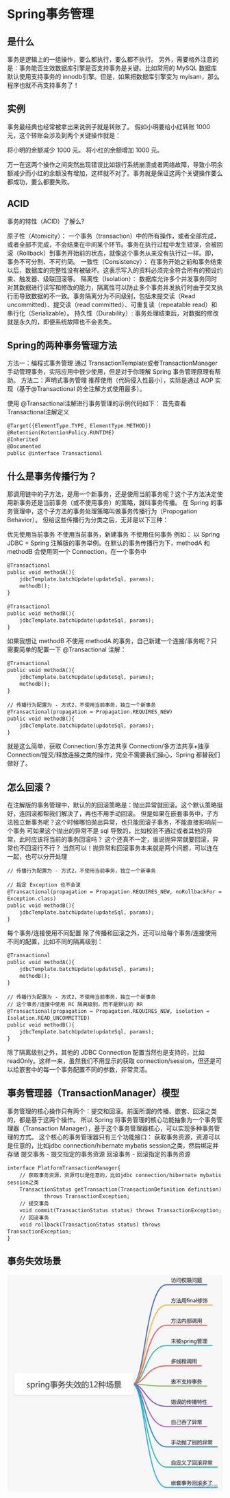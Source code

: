 
# Spring事务管理
## 是什么
事务是逻辑上的一组操作，要么都执行，要么都不执行。
另外，需要格外注意的是：事务能否生效数据库引擎是否支持事务是关键。比如常用的 MySQL 数据库默认使用支持事务的 innodb引擎。但是，如果把数据库引擎变为 myisam，那么程序也就不再支持事务了！
## 实例
事务最经典也经常被拿出来说例子就是转账了。
假如小明要给小红转账 1000 元，这个转账会涉及到两个关键操作就是：


将小明的余额减少 1000 元。
将小红的余额增加 1000 元。


万一在这两个操作之间突然出现错误比如银行系统崩溃或者网络故障，导致小明余额减少而小红的余额没有增加，这样就不对了。事务就是保证这两个关键操作要么都成功，要么都要失败。

## ACID
事务的特性（ACID）了解么?

原子性（Atomicity）： 一个事务（transaction）中的所有操作，或者全部完成，或者全部不完成，不会结束在中间某个环节。事务在执行过程中发生错误，会被回滚（Rollback）到事务开始前的状态，就像这个事务从来没有执行过一样。即，事务不可分割、不可约简。
一致性（Consistency）： 在事务开始之前和事务结束以后，数据库的完整性没有被破坏。这表示写入的资料必须完全符合所有的预设约束、触发器、级联回滚等。
隔离性（Isolation）： 数据库允许多个并发事务同时对其数据进行读写和修改的能力，隔离性可以防止多个事务并发执行时由于交叉执行而导致数据的不一致。事务隔离分为不同级别，包括未提交读（Read uncommitted）、提交读（read committed）、可重复读（repeatable read）和串行化（Serializable）。
持久性（Durability）: 事务处理结束后，对数据的修改就是永久的，即便系统故障也不会丢失。
## Spring的两种事务管理方法
方法一：编程式事务管理
通过 TransactionTemplate或者TransactionManager手动管理事务，实际应用中很少使用，但是对于你理解 Spring 事务管理原理有帮助。
方法二：声明式事务管理
推荐使用（代码侵入性最小），实际是通过 AOP 实现（基于@Transactional 的全注解方式使用最多）。

使用 @Transactional注解进行事务管理的示例代码如下：
首先查看Transactional注解定义
```
@Target({ElementType.TYPE, ElementType.METHOD})
@Retention(RetentionPolicy.RUNTIME)
@Inherited
@Documented
public @interface Transactional 
```
## 什么是事务传播行为？
那调用链中的子方法，是用一个新事务，还是使用当前事务呢？这个子方法决定使用新事务还是当前事务（或不使用事务）的策略，就叫事务传播。
在 Spring 的事务管理中，这个子方法的事务处理策略叫做事务传播行为（Propogation Behavior）。
但给这些传播行为分类之后，无非是以下三种：

优先使用当前事务
不使用当前事务，新建事务
不使用任何事务
例如：
以 Spring JDBC + Spring 注解版的事务举例。在默认的事务传播行为下，methodA 和 methodB 会使用同一个 Connection，在一个事务中

```
@Transactional
public void methodA(){
    jdbcTemplate.batchUpdate(updateSql, params);
    methodB();
}

@Transactional
public void methodB(){
    jdbcTemplate.batchUpdate(updateSql, params);
}
```
如果我想让 methodB 不使用 methodA 的事务，自己新建一个连接/事务呢？只需要简单的配置一下 @Transactional 注解：

```
@Transactional
public void methodA(){
    jdbcTemplate.batchUpdate(updateSql, params);
    methodB();
}

// 传播行为配置为 - 方式2，不使用当前事务，独立一个新事务
@Transactional(propagation = Propagation.REQUIRES_NEW)
public void methodB(){
    jdbcTemplate.batchUpdate(updateSql, params);
}
```
就是这么简单，获取 Connection/多方法共享 Connection/多方法共享+独享 Connection/提交/释放连接之类的操作，完全不需要我们操心，Spring 都替我们做好了。
## 怎么回滚？
在注解版的事务管理中，默认的的回滚策略是：抛出异常就回滚。这个默认策略挺好，连回滚都帮我们解决了，再也不用手动回滚。
但是如果在嵌套事务中，子方法独立新事务呢？这个时候哪怕抛出异常，也只能回滚子事务，不能直接影响前一个事务
可如果这个抛出的异常不是 sql 导致的，比如校验不通过或者其他的异常，此时应该将当前的事务回滚吗？
这个还真不一定，谁说抛异常就要回滚，异常也不回滚行不行？
当然可以！抛异常和回滚事务本来就是两个问题，可以连在一起，也可以分开处理
```
// 传播行为配置为 - 方式2，不使用当前事务，独立一个新事务

// 指定 Exception 也不会滚
@Transactional(propagation = Propagation.REQUIRES_NEW, noRollbackFor = Exception.class)
public void methodB(){
    jdbcTemplate.batchUpdate(updateSql, params);
}
```
每个事务/连接使用不同配置
除了传播和回滚之外，还可以给每个事务/连接使用不同的配置，比如不同的隔离级别：

```
@Transactional
public void methodA(){
    jdbcTemplate.batchUpdate(updateSql, params);
    methodB();
}

// 传播行为配置为 - 方式2，不使用当前事务，独立一个新事务
// 这个事务/连接中使用 RC 隔离级别，而不是默认的 RR
@Transactional(propagation = Propagation.REQUIRES_NEW, isolation = Isolation.READ_UNCOMMITTED)
public void methodB(){
    jdbcTemplate.batchUpdate(updateSql, params);
}

```
除了隔离级别之外，其他的 JDBC Connection 配置当然也是支持的，比如 readOnly。这样一来，虽然我们不用显示的获取 connection/session，但还是可以给嵌套中的每一个事务配置不同的参数，非常灵活。

## 事务管理器（TransactionManager）模型
事务管理的核心操作只有两个：提交和回滚。前面所谓的传播、嵌套、回滚之类的，都是基于这两个操作。
所以 Spring 将事务管理的核心功能抽象为一个事务管理器（Transaction Manager），基于这个事务管理器核心，可以实现多种事务管理的方式。
这个核心的事务管理器只有三个功能接口：
获取事务资源，资源可以是任意的，比如jdbc connection/hibernate mybatis session之类，然后绑定并存储
提交事务 - 提交指定的事务资源
回滚事务 - 回滚指定的事务资源
```
interface PlatformTransactionManager{
    // 获取事务资源，资源可以是任意的，比如jdbc connection/hibernate mybatis session之类
    TransactionStatus getTransaction(TransactionDefinition definition)
            throws TransactionException;
    // 提交事务
    void commit(TransactionStatus status) throws TransactionException;
    // 回滚事务
    void rollback(TransactionStatus status) throws TransactionException;
}
```
## 事务失效场景

![在这里插入图片描述](https://raw.githubusercontent.com/PeipengWang/picture/master/348be7578ac64474907d5157ea145a8e.png)

